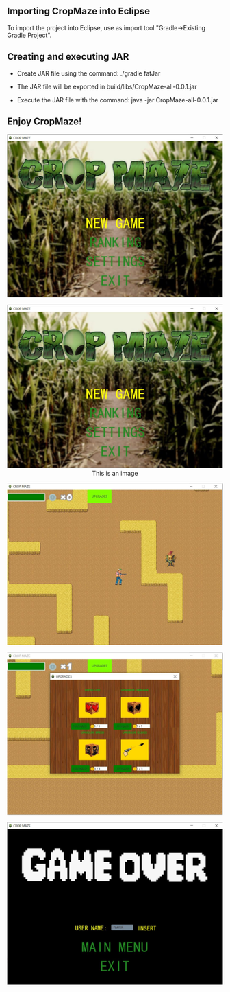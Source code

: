 ## Importing CropMaze into Eclipse
To import the project into Eclipse, use as import tool "Gradle->Existing Gradle Project".

## Creating and executing JAR

* Create JAR file using the command: ./gradle fatJar
 
* The JAR file will be exported in build/libs/CropMaze-all-0.0.1.jar

* Execute the JAR file with the command: java -jar CropMaze-all-0.0.1.jar


## Enjoy CropMaze!

![](./src/main/resources/images/MainMenu.JPG)
<center><img src="./src/main/resources/images/MainMenu.JPG"></center>
<center>This is an image</center>


![](./src/main/resources/images/game.JPG)

![](./src/main/resources/images/upgrades.JPG)


![](./src/main/resources/images/over.JPG)

